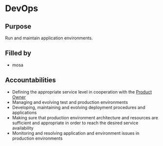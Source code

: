 # DevOps

## Purpose

Run and maintain application environments.

## Filled by
 - mosa

## Accountabilities

- Defining the appropriate service level in cooperation with the [Product Owner](https://github.com/queueit/holacracy/blob/master/roles/product-owner.md)
- Managing and evolving test and production environments
- Developing, maintaining and evolving deployment procedures and applications
- Making sure that production environment architecture and resources are sufficient and appropriate in order to reach the desired service availability
- Monitoring and resolving application and environment issues in production environments
